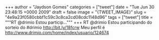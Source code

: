 
+++
author = "Jaydson Gomes"
categories = ["tweet"]
date = "Tue Jun 30 23:48:15 +0000 2009"
draft = false
image = "{TWEET_IMAGE}"
slug = "4e9a23f0580cbbf1c59c3c8ca2cd08cdc1148d96"
tags = ["tweet"]
title = """RT @drimio Estou particip..."""
+++
RT @drimio Estou participando do sorteio do #drimio http://bit.ly/18fcrw Meu perfil é http://www.drimio.com/home/index/usuario/124674
